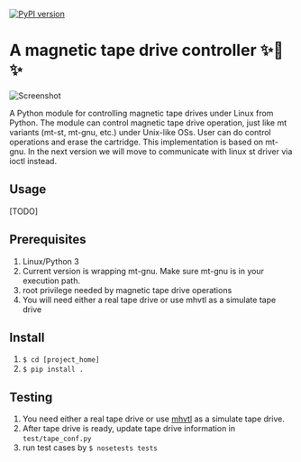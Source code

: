 [![PyPI version](https://badge.fury.io/py/python-mt-st.svg)](https://pypi.org/project/python-mt-st/)

A magnetic tape drive controller ✨🍰✨
=======================================================

![Screenshot](https://user-images.githubusercontent.com/3183314/44708568-09def800-aada-11e8-9a2c-f576c9d8f00f.png)

A Python module for controlling magnetic tape drives under Linux from Python. The module can control 
magnetic tape drive operation, just like mt variants (mt-st, mt-gnu, etc.) under Unix-like OSs.
User can do control operations and erase the cartridge. This implementation is based on
mt-gnu. In the next version we will move to communicate with linux st driver via ioctl instead.


## Usage

[TODO]

## Prerequisites

1. Linux/Python 3
2. Current version is wrapping mt-gnu. Make sure mt-gnu is in your execution path.
3. root privilege needed by magnetic tape drive operations
4. You will need either a real tape drive or use mhvtl as a simulate tape drive


## Install

1. ``$ cd [project_home]``
2. ``$ pip install .``


## Testing 

1. You need either a real tape drive or use [mhvtl](https://github.com/markh794/mhvtl) as a simulate tape drive.
2. After tape drive is ready, update tape drive information in ```test/tape_conf.py```
3. run test cases by ```$ nosetests tests```
